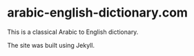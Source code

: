 # arabic-english-dictionary.com

This is a classical Arabic to English dictionary.

The site was built using Jekyll.
